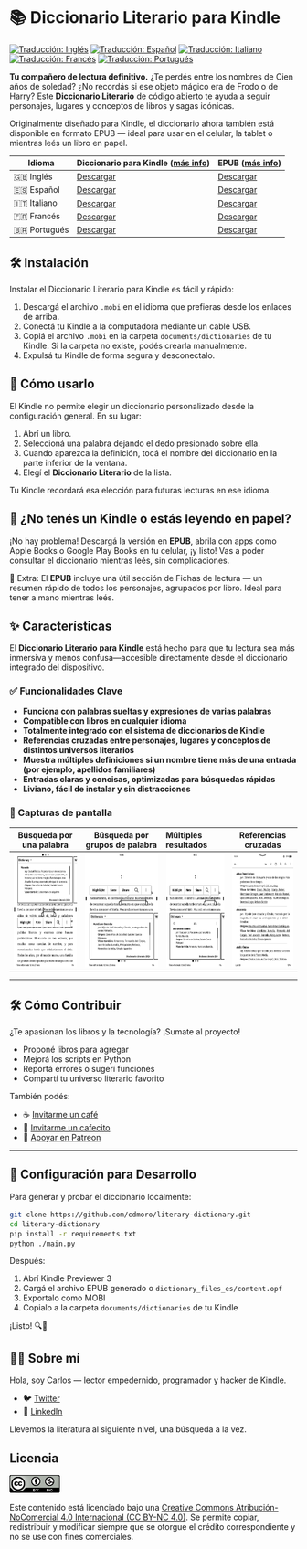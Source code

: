 # 📚 Diccionario Literario para Kindle

[![Traducción: Inglés](https://img.shields.io/badge/traducción-en-blue.svg)](README.md)
[![Traducción: Español](https://img.shields.io/badge/traducción-es-red.svg)](README.es.md)
[![Traducción: Italiano](https://img.shields.io/badge/traducción-it-green.svg)](README.it.md)
[![Traducción: Francés](https://img.shields.io/badge/traducción-fr-darkblue.svg)](README.fr.md)
[![Traducción: Portugués](https://img.shields.io/badge/traducción-pt-yellow.svg)](README.pt.md)

**Tu compañero de lectura definitivo.**
¿Te perdés entre los nombres de Cien años de soledad? ¿No recordás si ese objeto mágico era de Frodo o de Harry? Este **Diccionario Literario** de código abierto te ayuda a seguir personajes, lugares y conceptos de libros y sagas icónicas.

Originalmente diseñado para Kindle, el diccionario ahora también está disponible en formato EPUB — ideal para usar en el celular, la tablet o mientras leés un libro en papel.

|Idioma| Diccionario para Kindle ([más info](#️-instalación)) | EPUB ([más info](#-no-tenés-un-kindle-o-estás-leyendo-en-papel)) |
|---|---|---|
|🇬🇧 Inglés|[Descargar](https://github.com/cdmoro/literary-dictionary/releases/download/v1.2.0/Bonadeo.Carlos.-.Literary.Dictionary.EN.v1.2.0.mobi)|[Descargar](https://github.com/cdmoro/literary-dictionary/releases/download/v1.2.0/Bonadeo.Carlos.-.Literary.Dictionary.EN.v1.2.0.epub)|
|🇪🇸 Español|[Descargar](https://github.com/cdmoro/literary-dictionary/releases/download/v1.2.0/Bonadeo.Carlos.-.Diccionario.Literario.ES.v1.2.0.mobi)|[Descargar](https://github.com/cdmoro/literary-dictionary/releases/download/v1.2.0/Bonadeo.Carlos.-.Diccionario.Literario.ES.v1.2.0.epub)|
|🇮🇹 Italiano|[Descargar](https://github.com/cdmoro/literary-dictionary/releases/download/v1.2.0/Bonadeo.Carlos.-.Dizionario.Letterario.IT.v1.2.0.mobi)|[Descargar](https://github.com/cdmoro/literary-dictionary/releases/download/v1.2.0/Bonadeo.Carlos.-.Dizionario.Letterario.IT.v1.2.0.epub)|
|🇫🇷 Francés|[Descargar](https://github.com/cdmoro/literary-dictionary/releases/download/v1.2.0/Bonadeo.Carlos.-.Dictionnaire.Litteraire.FR.v1.2.0.mobi)|[Descargar](https://github.com/cdmoro/literary-dictionary/releases/download/v1.2.0/Bonadeo.Carlos.-.Dictionnaire.Litteraire.FR.v1.2.0.epub)|
|🇧🇷 Portugués|[Descargar](https://github.com/cdmoro/literary-dictionary/releases/download/v1.2.0/Bonadeo.Carlos.-.Dicionario.Literario.PT.v1.2.0.mobi)|[Descargar](https://github.com/cdmoro/literary-dictionary/releases/download/v1.2.0/Bonadeo.Carlos.-.Dicionario.Literario.PT.v1.2.0.epub)|

## 🛠️ Instalación

Instalar el Diccionario Literario para Kindle es fácil y rápido:

1. Descargá el archivo `.mobi` en el idioma que prefieras desde los enlaces de arriba.
1. Conectá tu Kindle a la computadora mediante un cable USB.
1. Copiá el archivo `.mobi` en la carpeta `documents/dictionaries` de tu Kindle. Si la carpeta no existe, podés crearla manualmente.
1. Expulsá tu Kindle de forma segura y desconectalo.

## 🧭 Cómo usarlo

El Kindle no permite elegir un diccionario personalizado desde la configuración general. En su lugar:

1. Abrí un libro.
1. Seleccioná una palabra dejando el dedo presionado sobre ella.
1. Cuando aparezca la definición, tocá el nombre del diccionario en la parte inferior de la ventana.
1. Elegí el **Diccionario Literario** de la lista.

Tu Kindle recordará esa elección para futuras lecturas en ese idioma.

## 📱 ¿No tenés un Kindle o estás leyendo en papel?

¡No hay problema!
Descargá la versión en **EPUB**, abrila con apps como Apple Books o Google Play Books en tu celular, ¡y listo! Vas a poder consultar el diccionario mientras leés, sin complicaciones.

📌 Extra: El **EPUB** incluye una útil sección de Fichas de lectura — un resumen rápido de todos los personajes, agrupados por libro. Ideal para tener a mano mientras leés.

## ✨ Características

El **Diccionario Literario para Kindle** está hecho para que tu lectura sea más inmersiva y menos confusa—accesible directamente desde el diccionario integrado del dispositivo.

### ✅ Funcionalidades Clave

- **Funciona con palabras sueltas y expresiones de varias palabras**
- **Compatible con libros en cualquier idioma**
- **Totalmente integrado con el sistema de diccionarios de Kindle**
- **Referencias cruzadas entre personajes, lugares y conceptos de distintos universos literarios**
- **Muestra múltiples definiciones si un nombre tiene más de una entrada (por ejemplo, apellidos familiares)**
- **Entradas claras y concisas, optimizadas para búsquedas rápidas**
- **Liviano, fácil de instalar y sin distracciones**

### 📸 Capturas de pantalla

| Búsqueda por una palabra | Búsqueda por grupos de palabra | Múltiples resultados | Referencias cruzadas |
|:--------------------:|:-------------------:|:---------------------------|:---------:|
|<img src="./screenshots/es/01_definition.png" height="200px">|<img src="./screenshots/es/02_definition_group_of_words.png" height="200px">|<img src="./screenshots/es/03_multiple_definitions.png" height="200px">|<img src="./screenshots/es/04_dict.png" height="200px">|

---

## 🛠️ Cómo Contribuir

¿Te apasionan los libros y la tecnología? ¡Sumate al proyecto!

- Proponé libros para agregar
- Mejorá los scripts en Python
- Reportá errores o sugerí funciones
- Compartí tu universo literario favorito

También podés:
- ☕ [Invitarme un café](https://buymeacoffee.com/cdmoro)
- 🧉 [Invitarme un cafecito](http://cafecito.app/cdmoro)
- 🎁 [Apoyar en Patreon](https://patreon.com/cdmoro)

---

## 🧪 Configuración para Desarrollo

Para generar y probar el diccionario localmente:

```bash
git clone https://github.com/cdmoro/literary-dictionary.git
cd literary-dictionary
pip install -r requirements.txt
python ./main.py
```

Después:

1. Abrí Kindle Previewer 3
1. Cargá el archivo EPUB generado o `dictionary_files_es/content.opf`
1. Exportalo como MOBI
1. Copialo a la carpeta `documents/dictionaries` de tu Kindle

¡Listo! 🔍📖

## 🙋‍♂️ Sobre mí

Hola, soy Carlos — lector empedernido, programador y hacker de Kindle.

- 🐦 [Twitter](https://twitter.com/CarlosBonadeo)
- 💼 [LinkedIn](https://www.linkedin.com/in/cdbonadeo/)

Llevemos la literatura al siguiente nivel, una búsqueda a la vez.

## Licencia

![CC BY-NC-SA](assets/cc_banner.png)

Este contenido está licenciado bajo una [Creative Commons Atribución-NoComercial 4.0 Internacional (CC BY-NC 4.0)](https://creativecommons.org/licenses/by-nc/4.0/deed.es). Se permite copiar, redistribuir y modificar siempre que se otorgue el crédito correspondiente y no se use con fines comerciales.
